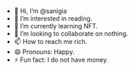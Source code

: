 - 👋 Hi, I’m @sanigia
- 👀 I’m interested in reading.
- 🌱 I’m currently learning NFT.
- 💞️ I’m looking to collaborate on nothing.
- 📫 How to reach me rich.
- 😄 Pronouns: Happy.
- ⚡ Fun fact: I do not have money.

<!---
sanigia/sanigia is a ✨ special ✨ repository because its `README.md` (this file) appears on your GitHub profile.
You can click the Preview link to take a look at your changes.
--->
